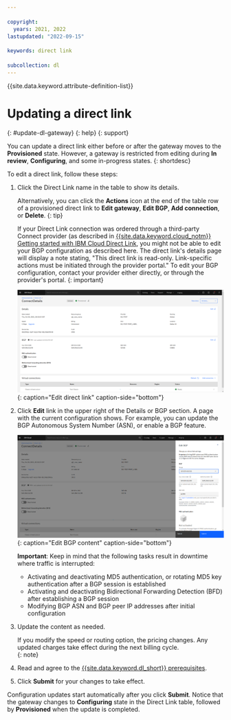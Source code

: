 ```yaml
---

copyright:
  years: 2021, 2022
lastupdated: "2022-09-15"

keywords: direct link

subcollection: dl
---
```


{{site.data.keyword.attribute-definition-list}}

# Updating a direct link
{: #update-dl-gateway}
{: help}
{: support}

You can update a direct link either before or after the gateway moves to the **Provisioned** state. However, a gateway is restricted from editing during **In review**, **Configuring**, and some in-progress states.
{: shortdesc}

To edit a direct link, follow these steps:

1. Click the Direct Link name in the table to show its details. 

   Alternatively, you can click the **Actions** icon at the end of the table row of a provisioned direct link to **Edit gateway**, **Edit BGP**, **Add connection**, or **Delete**.
   {: tip}
   
   If your Direct Link connection was ordered through a third-party Connect provider (as described in [{{site.data.keyword.cloud_notm}} Getting started with IBM Cloud Direct Link](/docs/dl?topic=dl-get-started-with-ibm-cloud-dl), you might not be able to edit your BGP configuration as described here. The direct link's details page will display a note stating, "This direct link is read-only. Link-specific actions must be initiated through the provider portal." To edit your BGP configuration, contact your provider either directly, or through the provider's portal.
{: important}

   ![Edit direct link](/images/dl-edit.png){: caption="Edit direct link" caption-side="bottom"}

1. Click **Edit** link in the upper right of the Details or BGP section. A page with the current configuration shows. For example, you can update the BGP Autonomous System Number (ASN), or enable a BGP feature.  

   ![Edit BGP content](/images/dl-bgp-edit.png){: caption="Edit BGP content" caption-side="bottom"}

   **Important**: Keep in mind that the following tasks result in downtime where traffic is interrupted:

   * Activating and deactivating MD5 authentication, or rotating MD5 key authentication after a BGP session is established
   * Activating and deactivating Bidirectional Forwarding Detection (BFD) after establishing a BGP session
   * Modifying BGP ASN and BGP peer IP addresses after initial configuration

1. Update the content as needed.

   If you modify the speed or routing option, the pricing changes. Any updated charges take effect during the next billing cycle.  
   {: note}

1. Read and agree to the [{{site.data.keyword.dl_short}} prerequisites](/docs/dl?topic=dl-ibm-cloud-dl-prerequisites).
1. Click **Submit** for your changes to take effect.

Configuration updates start automatically after you click **Submit**. Notice that the gateway changes to **Configuring** state in the Direct Link table, followed by **Provisioned** when the update is completed.
